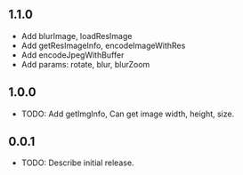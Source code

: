 ## 1.1.0

* Add blurImage, loadResImage
* Add getResImageInfo, encodeImageWithRes
* Add encodeJpegWithBuffer
* Add params: rotate, blur, blurZoom

## 1.0.0

* TODO: Add getImgInfo, Can get image width, height, size.

## 0.0.1

* TODO: Describe initial release.
